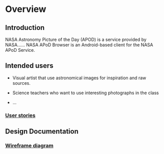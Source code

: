 # Overview

## Introduction

NASA Astronomy Picture of the Day (APOD) is a service provided by NASA......
NASA APoD Browser is an Android-based client for the NASA APoD Service.

## Intended users

 * Visual artist that use astronomical images for inspiration and raw sources.

 * Science teachers who want to use interesting photographs in the class

 * &hellip;

### [User stories](user-stories.md)

## Design Documentation

### [Wireframe diagram](wireframe.md)
